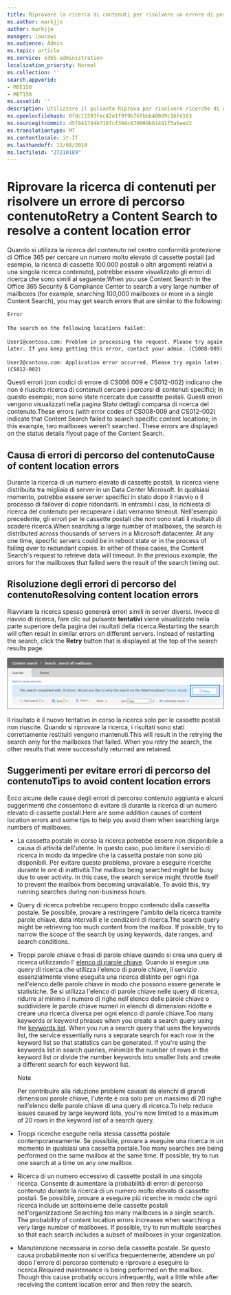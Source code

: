 ```yaml
---
title: Riprovare la ricerca di contenuti per risolvere un errore di percorso contenuto
ms.author: markjjo
author: markjjo
manager: laurawi
ms.audience: Admin
ms.topic: article
ms.service: o365-administration
localization_priority: Normal
ms.collection: ''
search.appverid:
- MOE150
- MET150
ms.assetid: ''
description: Utilizzare il pulsante Riprova per risolvere ricerche di contenuto che presentano errori di percorso contenuto.
ms.openlocfilehash: 0fdc11593fec42e1f9f9b76fbbb408d9c16fd183
ms.sourcegitcommit: d5f841744b716fcf368c670009b61441f5a5eed2
ms.translationtype: MT
ms.contentlocale: it-IT
ms.lasthandoff: 12/08/2018
ms.locfileid: "27210189"
---
```

# <a name="retry-a-content-search-to-resolve-a-content-location-error"></a><span data-ttu-id="aca40-103">Riprovare la ricerca di contenuti per risolvere un errore di percorso contenuto</span><span class="sxs-lookup"><span data-stu-id="aca40-103">Retry a Content Search to resolve a content location error</span></span>

<span data-ttu-id="aca40-104">Quando si utilizza la ricerca del contenuto nel centro conformità protezione di Office 365 per cercare un numero molto elevato di cassette postali (ad esempio, la ricerca di cassette 100.000 postali o altri argomenti relativi a una singola ricerca contenuto), potrebbe essere visualizzato gli errori di ricerca che sono simili al seguente:</span><span class="sxs-lookup"><span data-stu-id="aca40-104">When you use Content Search in the Office 365 Security & Compliance Center to search a very large number of mailboxes (for example, searching 100,000 mailboxes or more in a single Content Search), you may get search errors that are similar to the following:</span></span>

```
Error

The search on the following locations failed:

User1@contoso.com: Problem in processing the request. Please try again later. If you keep getting this error, contact your admin. (CS008-009)

User2@contoso.com: Application error occurred. Please try again later. (CS012-002)
```

<span data-ttu-id="aca40-p101">Questi errori (con codici di errore di CS008 009 e CS012-002) indicano che non è riuscito ricerca di contenuti cercare i percorsi di contenuti specifici; In questo esempio, non sono state ricercate due cassette postali. Questi errori vengono visualizzati nella pagina Stato dettagli comparsa di ricerca del contenuto.</span><span class="sxs-lookup"><span data-stu-id="aca40-p101">These errors (with error codes of CS008-009 and CS012-002) indicate that Content Search failed to search specific content locations; in this example, two mailboxes weren't searched. These errors are displayed on the status details flyout page of the Content Search.</span></span>

## <a name="cause-of-content-location-errors"></a><span data-ttu-id="aca40-107">Causa di errori di percorso del contenuto</span><span class="sxs-lookup"><span data-stu-id="aca40-107">Cause of content location errors</span></span>

<span data-ttu-id="aca40-p102">Durante la ricerca di un numero elevato di cassette postali, la ricerca viene distribuita tra migliaia di server in un Data Center Microsoft. In qualsiasi momento, potrebbe essere server specifici in stato dopo il riavvio o il processo di failover di copie ridondanti. In entrambi i casi, la richiesta di ricerca del contenuto per recuperare i dati verranno timeout. Nell'esempio precedente, gli errori per le cassette postali che non sono stati il risultato di scadere ricerca.</span><span class="sxs-lookup"><span data-stu-id="aca40-p102">When searching a large number of mailboxes, the search is distributed across thousands of servers in a Microsoft datacenter. At any one time, specific servers could be in reboot state or in the process of failing over to redundant copies. In either of these cases, the Content Search's request to retrieve data will timeout. In the previous example, the errors for the mailboxes that failed were the result of the search timing out.</span></span>

## <a name="resolving-content-location-errors"></a><span data-ttu-id="aca40-112">Risoluzione degli errori di percorso del contenuto</span><span class="sxs-lookup"><span data-stu-id="aca40-112">Resolving content location errors</span></span>

<span data-ttu-id="aca40-p103">Riavviare la ricerca spesso genererà errori simili in server diversi. Invece di riavvio di ricerca, fare clic sul pulsante **tentativi** viene visualizzato nella parte superiore della pagina dei risultati della ricerca.</span><span class="sxs-lookup"><span data-stu-id="aca40-p103">Restarting the search will often result in similar errors on different servers. Instead of restarting the search, click the **Retry** button that is displayed at the top of the search results page.</span></span>

![Fare clic sul pulsante Riprova per risolvere gli errori di percorso del contenuto](media/retrycontentsearch3.png)

<span data-ttu-id="aca40-p104">Il risultato è il nuovo tentativo in corso la ricerca solo per le cassette postali non riuscite. Quando si riprovare la ricerca, i risultati sono stati correttamente restituiti vengono mantenuti.</span><span class="sxs-lookup"><span data-stu-id="aca40-p104">This will result in the retrying the search only for the mailboxes that failed. When you retry the search, the other results that were successfully returned are retained.</span></span>

## <a name="tips-to-avoid-content-location-errors"></a><span data-ttu-id="aca40-118">Suggerimenti per evitare errori di percorso del contenuto</span><span class="sxs-lookup"><span data-stu-id="aca40-118">Tips to avoid content location errors</span></span>

<span data-ttu-id="aca40-119">Ecco alcune delle cause degli errori di percorso contenuto aggiunta e alcuni suggerimenti che consentono di evitare di durante la ricerca di un numero elevato di cassette postali.</span><span class="sxs-lookup"><span data-stu-id="aca40-119">Here are some addition causes of content location errors and some tips to help you avoid them when searching large numbers of mailboxes.</span></span>

- <span data-ttu-id="aca40-p105">La cassetta postale in corso la ricerca potrebbe essere non disponibile a causa di attività dell'utente. In questo caso, può limitare il servizio di ricerca in modo da impedire che la cassetta postale non sono più disponibili. Per evitare questo problema, provare a eseguire ricerche durante le ore di inattività.</span><span class="sxs-lookup"><span data-stu-id="aca40-p105">The mailbox being searched might be busy due to user activity. In this case, the search service might throttle itself to prevent the mailbox from becoming unavailable. To avoid this, try running searches during non-business hours.</span></span>

- <span data-ttu-id="aca40-p106">Query di ricerca potrebbe recupero troppo contenuto dalla cassetta postale. Se possibile, provare a restringere l'ambito della ricerca tramite parole chiave, data intervalli e le condizioni di ricerca.</span><span class="sxs-lookup"><span data-stu-id="aca40-p106">The search query might be retrieving too much content from the mailbox. If possible, try to narrow the scope of the search by using keywords, date ranges, and search conditions.</span></span>

- <span data-ttu-id="aca40-p107">Troppi parole chiave o frasi di parole chiave quando si crea una query di ricerca utilizzando l' [elenco di parole chiave](view-keyword-statistics-for-content-search.md#get-keyword-statistics-for-content-searches). Quando si esegue una query di ricerca che utilizza l'elenco di parole chiave, il servizio essenzialmente viene eseguita una ricerca distinto per ogni riga nell'elenco delle parole chiave in modo che possono essere generate le statistiche. Se si utilizza l'elenco di parole chiave nelle query di ricerca, ridurre al minimo il numero di righe nell'elenco delle parole chiave o suddividere le parole chiave numeri in elenchi di dimensioni ridotte e creare una ricerca diversa per ogni elenco di parole chiave.</span><span class="sxs-lookup"><span data-stu-id="aca40-p107">Too many keywords or keyword phrases when you create a search query using the [keywords list](view-keyword-statistics-for-content-search.md#get-keyword-statistics-for-content-searches). When you run a search query that uses the keywords list, the service essentially runs a separate search for each row in the keyword list so that statistics can be generated. If you're using the keywords list in search queries, minimize the number of rows in the keyword list or divide the number keywords into smaller lists and create a different search for each keyword list.</span></span>

  > [!NOTE]
  > <span data-ttu-id="aca40-128">Per contribuire alla riduzione problemi causati da elenchi di grandi dimensioni parole chiave, l'utente è ora solo per un massimo di 20 righe nell'elenco delle parole chiave di una query di ricerca.</span><span class="sxs-lookup"><span data-stu-id="aca40-128">To help reduce issues caused by large keyword lists, you're now limited to a maximum of 20 rows in the keyword list of a search query.</span></span>

- <span data-ttu-id="aca40-p108">Troppi ricerche eseguite nella stessa cassetta postale contemporaneamente. Se possibile, provare a eseguire una ricerca in un momento in qualsiasi una cassetta postale.</span><span class="sxs-lookup"><span data-stu-id="aca40-p108">Too many searches are being performed on the same mailbox at the same time. If possible, try to run one search at a time on any one mailbox.</span></span>

- <span data-ttu-id="aca40-p109">Ricerca di un numero eccessivo di cassette postali in una singola ricerca. Consente di aumentare la probabilità di errori di percorso contenuto durante la ricerca di un numero molto elevato di cassette postali. Se possibile, provare a eseguire più ricerche in modo che ogni ricerca include un sottoinsieme delle cassette postali nell'organizzazione.</span><span class="sxs-lookup"><span data-stu-id="aca40-p109">Searching too many mailboxes in a single search. The probability of content location errors increases when searching a very large number of mailboxes. If possible, try to run multiple searches so that each search includes a subset of  mailboxes in your organization.</span></span>

- <span data-ttu-id="aca40-p110">Manutenzione necessaria in corso della cassetta postale. Se questo causa probabilmente non si verifica frequentemente, attendere un po' dopo l'errore di percorso contenuto e riprovare a eseguire la ricerca.</span><span class="sxs-lookup"><span data-stu-id="aca40-p110">Required maintenance is being performed on the mailbox. Though this cause probably occurs infrequently, wait a little while after receiving the content location error and then retry the search.</span></span>
